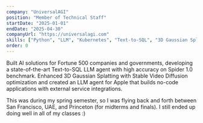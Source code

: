 ```yaml
---
company: "UniversalAGI"
position: "Member of Technical Staff"
startDate: "2025-01-01"
endDate: "2025-04-30"
companyUrl: "https://universalagi.com"
skills: ["Python", "LLM", "Kubernetes", "Text-to-SQL", "3D Gaussian Splatting", "Stable Video Diffusion"]
order: 0
---
```


Built AI solutions for Fortune 500 companies and governments, developing a state-of-the-art Text-to-SQL LLM agent with high accuracy on Spider 1.0 benchmark. Enhanced 3D Gaussian Splatting with Stable Video Diffusion optimization and created an LLM agent for Apple that builds no-code applications with external service integrations. 

This was during my spring semester, so I was flying back and forth between San Francisco, UAE, and Princeton (for midterms and finals). I still ended up doing well in all of my classes :)
